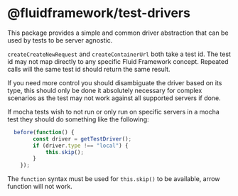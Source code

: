 # @fluidframework/test-drivers

This package provides a simple and common driver abstraction that can be used by tests to be server agnostic.

`createCreateNewRequest` and `createContainerUrl` both take a test id.
The test id may not map directly to any specific Fluid Framework concept.
Repeated calls will the same test id should return the same result.

If you need more control you should disambiguate the driver based on its
type, this should only be done it absolutely necessary for complex scenarios
as the test may not  work against all supported servers if done.

If mocha tests wish to not run or only run on specific servers in a mocha test they should do something like the following:

``` typescript
  before(function() {
        const driver = getTestDriver();
        if (driver.type !== "local") {
            this.skip();
        }
    });
```

The `function` syntax must be used for `this.skip()` to be available, arrow function will not work.
